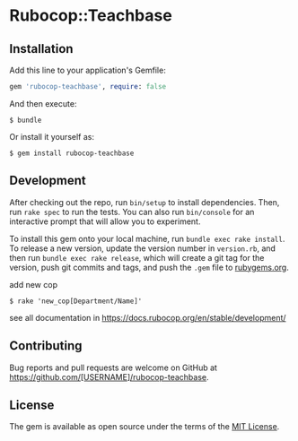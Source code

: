 # Rubocop::Teachbase

## Installation

Add this line to your application's Gemfile:

```ruby
gem 'rubocop-teachbase', require: false
```

And then execute:

    $ bundle

Or install it yourself as:

    $ gem install rubocop-teachbase


## Development

After checking out the repo, run `bin/setup` to install dependencies. Then, run `rake spec` to run the tests. You can also run `bin/console` for an interactive prompt that will allow you to experiment.

To install this gem onto your local machine, run `bundle exec rake install`. To release a new version, update the version number in `version.rb`, and then run `bundle exec rake release`, which will create a git tag for the version, push git commits and tags, and push the `.gem` file to [rubygems.org](https://rubygems.org).

add new cop

    $ rake 'new_cop[Department/Name]'

see all documentation in https://docs.rubocop.org/en/stable/development/

## Contributing

Bug reports and pull requests are welcome on GitHub at https://github.com/[USERNAME]/rubocop-teachbase.

## License

The gem is available as open source under the terms of the [MIT License](https://opensource.org/licenses/MIT).
